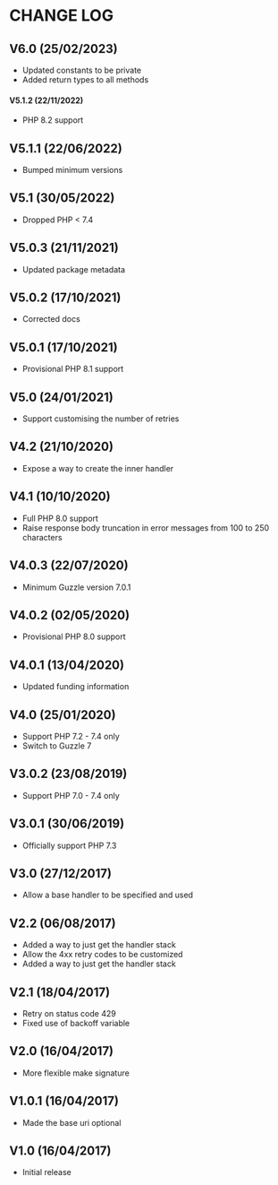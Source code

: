 CHANGE LOG
==========


## V6.0 (25/02/2023)

* Updated constants to be private
* Added return types to all methods


#### V5.1.2 (22/11/2022)

* PHP 8.2 support


## V5.1.1 (22/06/2022)

* Bumped minimum versions


## V5.1 (30/05/2022)

* Dropped PHP < 7.4


## V5.0.3 (21/11/2021)

* Updated package metadata


## V5.0.2 (17/10/2021)

* Corrected docs


## V5.0.1 (17/10/2021)

* Provisional PHP 8.1 support


## V5.0 (24/01/2021)

* Support customising the number of retries


## V4.2 (21/10/2020)

* Expose a way to create the inner handler


## V4.1 (10/10/2020)

* Full PHP 8.0 support
* Raise response body truncation in error messages from 100 to 250 characters


## V4.0.3 (22/07/2020)

* Minimum Guzzle version 7.0.1


## V4.0.2 (02/05/2020)

* Provisional PHP 8.0 support


## V4.0.1 (13/04/2020)

* Updated funding information


## V4.0 (25/01/2020)

* Support PHP 7.2 - 7.4 only
* Switch to Guzzle 7


## V3.0.2 (23/08/2019)

* Support PHP 7.0 - 7.4 only


## V3.0.1 (30/06/2019)

* Officially support PHP 7.3


## V3.0 (27/12/2017)

* Allow a base handler to be specified and used


## V2.2 (06/08/2017)

* Added a way to just get the handler stack
* Allow the 4xx retry codes to be customized
* Added a way to just get the handler stack


## V2.1 (18/04/2017)

* Retry on status code 429
* Fixed use of backoff variable


## V2.0 (16/04/2017)

* More flexible make signature


## V1.0.1 (16/04/2017)

* Made the base uri optional


## V1.0 (16/04/2017)

* Initial release
